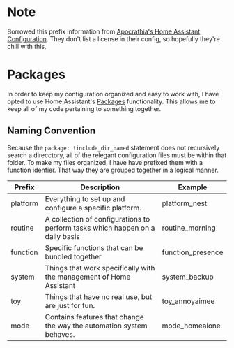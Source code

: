 # Note
Borrowed this prefix information from [Apocrathia's Home Assistant Configuration](https://github.com/Apocrathia/home-assistant-config). They don't list a license in their config, so hopefully they're chill with this.

# Packages

In order to keep my configuration organized and easy to work with, I have opted
to use Home Assistant's
[Packages](https://www.home-assistant.io/docs/configuration/packages/)
functionality. This allows me to keep all of my code pertaining to something
together.

## Naming Convention

Because the ```package: !include_dir_named``` statement does not recursively
search a direcctory, all of the relegant configuration files must be within
that folder. To make my files organized, I have have prefixed them with a
function idenfier. That way they are grouped together in a logical manner.

Prefix | Description | Example
--- | --- | ---
platform | Everything to set up and configure a specific platform. | platform_nest
routine | A collection of configurations to perform tasks which happen on a daily basis | routine_morning
function | Specific functions that can be bundled together | function_presence
system | Things that work specifically with  the management of Home Assistant | system_backup
toy | Things that have no real use, but are just for fun. | toy_annoyaimee
mode | Contains features that change the way the automation system behaves. | mode_homealone

